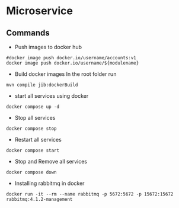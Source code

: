 # Microservice

## Commands
- Push images to docker hub
``` declarative
#docker image push docker.io/username/accounts:v1
docker image push docker.io/username/${modulename}
```

- Build docker images
  In the root folder run
``` declarative
mvn compile jib:dockerBuild
```
- start all services using docker
``` declarative
docker compose up -d
```

- Stop all services
``` declarative
docker compose stop
```

- Restart all services
``` declarative
docker compose start
```

- Stop and Remove all services
``` declarative
docker compose down
```

- Installing rabbitmq in docker
``` declarative
docker run -it --rm --name rabbitmq -p 5672:5672 -p 15672:15672 rabbitmq:4.1.2-management
```